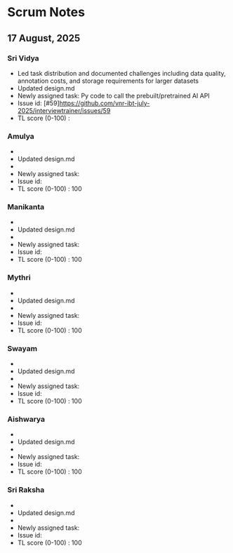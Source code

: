 # Scrum Notes

## 17 August, 2025

### Sri Vidya

* Led task distribution and documented challenges including data quality, annotation costs, and storage requirements for larger datasets
* Updated design.md
* Newly assigned task: Py code to call the prebuilt/pretrained AI API
* Issue id: [#59]https://github.com/vnr-ibt-july-2025/interviewtrainer/issues/59
* TL score (0-100) : 

### Amulya

* <updates on currently assigned tasks>
* Updated design.md
* <url to any pull requests>
* Newly assigned task:
* Issue id: 
* TL score (0-100) : 100

### Manikanta

* <updates on currently assigned tasks>
* Updated design.md
* <url to any pull requests>
* Newly assigned task:
* Issue id: 
* TL score (0-100) : 100

### Mythri

* <updates on currently assigned tasks>
* Updated design.md
* <url to any pull requests>
* Newly assigned task:
* Issue id: 
* TL score (0-100) : 100

### Swayam

* <updates on currently assigned tasks>
* Updated design.md
* <url to any pull requests>
* Newly assigned task:
* Issue id: 
* TL score (0-100) : 100

### Aishwarya

* <updates on currently assigned tasks>
* Updated design.md
* <url to any pull requests>
* Newly assigned task:
* Issue id: 
* TL score (0-100) : 100

### Sri Raksha

* <updates on currently assigned tasks>
* Updated design.md
* <url to any pull requests>
* Newly assigned task:
* Issue id: 
* TL score (0-100) : 100
